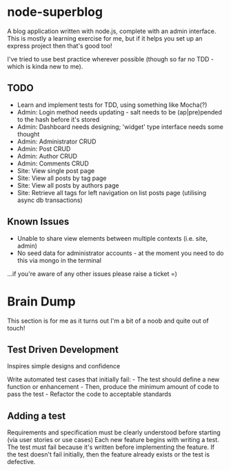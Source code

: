 node-superblog
==============

A blog application written with node.js, complete with an admin interface. This is mostly a learning exercise for me, but if it helps you set up an express project then that's good too!

I've tried to use best practice wherever possible (though so far no TDD - which is kinda new to me).  


TODO
----
* Learn and implement tests for TDD, using something like Mocha(?)
* Admin: Login method needs updating - salt needs to be (ap|pre)pended to the hash before it's stored
* Admin: Dashboard needs designing; 'widget' type interface needs some thought
* Admin: Administrator CRUD
* Admin: Post CRUD
* Admin: Author CRUD
* Admin: Comments CRUD
* Site: View single post page
* Site: View all posts by tag page
* Site: View all posts by authors page
* Site: Retrieve all tags for left navigation on list posts page (utilising async db transactions)

Known Issues
------------
* Unable to share view elements between multiple contexts (i.e. site, admin)
* No seed data for administrator accounts - at the moment you need to do this via mongo in the terminal

...if you're aware of any other issues please raise a ticket =)


Brain Dump
==========

This section is for me as it turns out I'm a bit of a noob and quite out of touch!

Test Driven Development
-----------------------

Inspires simple designs and confidence

Write automated test cases that initially fail:
	- The test should define a new function or enhancement
	- Then, produce the minimum amount of code to pass the test
	- Refactor the code to acceptable standards

Adding a test
-------------
Requirements and specification must be clearly understood before starting (via user stories or use cases)
Each new feature begins with writing a test.
The test must fail because it's written before implementing the feature.
If the test doesn't fail initially, then the feature already exists or the test is defective.
